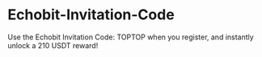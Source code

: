 # Echobit-Invitation-Code
Use the Echobit Invitation Code: TOPTOP when you register, and instantly unlock a 210 USDT reward!
